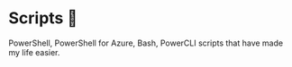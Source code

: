 Scripts 📝
==============
PowerShell, PowerShell for Azure, Bash, PowerCLI scripts that have made my life easier.
